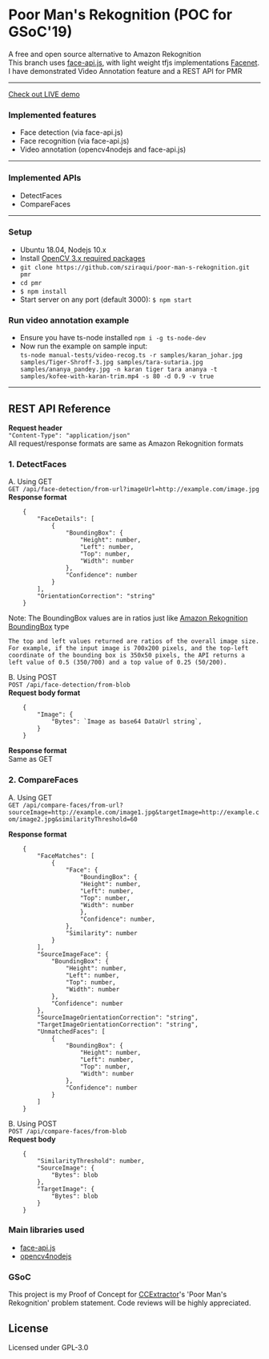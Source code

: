 # Poor Man's Rekognition (POC for GSoC'19)
A free and open source alternative to Amazon Rekognition       
This branch uses [face-api.js](https://github.com/justadudewhohacks/face-api.js), with light weight tfjs implementations [Facenet](https://github.com/davidsandberg/facenet).
I have demonstrated Video Annotation feature and a REST API for PMR

***
[Check out LIVE demo](http://35.244.40.240:8080)

### Implemented features
- Face detection (via face-api.js)
- Face recognition (via face-api.js)
- Video annotation (opencv4nodejs and face-api.js)
---
### Implemented APIs
- DetectFaces
- CompareFaces
---
### Setup
- Ubuntu 18.04, Nodejs 10.x
- Install [OpenCV 3.x required packages](https://docs.opencv.org/3.4.6/d7/d9f/tutorial_linux_install.html)
- `git clone https://github.com/sziraqui/poor-man-s-rekognition.git pmr`
- `cd pmr`
- `$ npm install`
- Start server on any port (default 3000): `$ npm start`

### Run video annotation example
- Ensure you have ts-node installed `npm i -g ts-node-dev`
- Now run the example on sample input:      
`ts-node manual-tests/video-recog.ts -r samples/karan_johar.jpg samples/Tiger-Shroff-3.jpg samples/tara-sutaria.jpg samples/ananya_pandey.jpg -n karan tiger tara ananya -t samples/kofee-with-karan-trim.mp4 -s 80 -d 0.9 -v true`

---
## REST API Reference

**Request header**      
    `"Content-Type": "application/json"`      
All request/response formats are same as Amazon Rekognition formats
### 1. DetectFaces  
A. Using GET    
`GET /api/face-detection/from-url?imageUrl=http://example.com/image.jpg`     
**Response format**
```
    {
        "FaceDetails": [ 
            { 
                "BoundingBox": { 
                    "Height": number,
                    "Left": number,
                    "Top": number,
                    "Width": number
                },
                "Confidence": number
            }
        ],
        "OrientationCorrection": "string"
    }
```
Note: The BoundingBox values are in ratios just like [Amazon Rekognition BoundingBox](https://docs.aws.amazon.com/rekognition/latest/dg/API_BoundingBox.html) type

    The top and left values returned are ratios of the overall image size. For example, if the input image is 700x200 pixels, and the top-left coordinate of the bounding box is 350x50 pixels, the API returns a left value of 0.5 (350/700) and a top value of 0.25 (50/200).
B. Using POST   
`POST /api/face-detection/from-blob`            
**Request body format**     
```
    {
        "Image": { 
            "Bytes": `Image as base64 DataUrl string`,
        }
    }
```
**Response format**     
   Same as GET      


### 2. CompareFaces
A. Using GET    
`GET /api/compare-faces/from-url?sourceImage=http://example.com/image1.jpg&targetImage=http://example.com/image2.jpg&similarityThreshold=60`      

**Response format**     
```   
    {
        "FaceMatches": [ 
            { 
                "Face": { 
                    "BoundingBox": { 
                    "Height": number,
                    "Left": number,
                    "Top": number,
                    "Width": number
                    },
                    "Confidence": number,
                },
                "Similarity": number
            }
        ],
        "SourceImageFace": { 
            "BoundingBox": { 
                "Height": number,
                "Left": number,
                "Top": number,
                "Width": number
            },
            "Confidence": number
        },
        "SourceImageOrientationCorrection": "string",
        "TargetImageOrientationCorrection": "string",
        "UnmatchedFaces": [ 
            { 
                "BoundingBox": { 
                    "Height": number,
                    "Left": number,
                    "Top": number,
                    "Width": number
                },
                "Confidence": number
            }
        ]
    }    
```
B. Using POST   
`POST /api/compare-faces/from-blob`   
**Request body**        
```
    {
        "SimilarityThreshold": number,
        "SourceImage": { 
            "Bytes": blob
        },
        "TargetImage": { 
            "Bytes": blob
        }
    }
```

### Main libraries used
- [face-api.js](https://github.com/justadudewhohacks/face-api.js)
- [opencv4nodejs](https://github.com/justadudewhohacks/opencv4nodejs)

### GSoC
This project is my Proof of Concept for [CCExtractor](https://www.ccextractor.org/public:gsoc:ideas_page_for_summer_of_code_2019)'s 'Poor Man's Rekognition' problem statement. Code reviews will be highly appreciated.

## License
Licensed under GPL-3.0